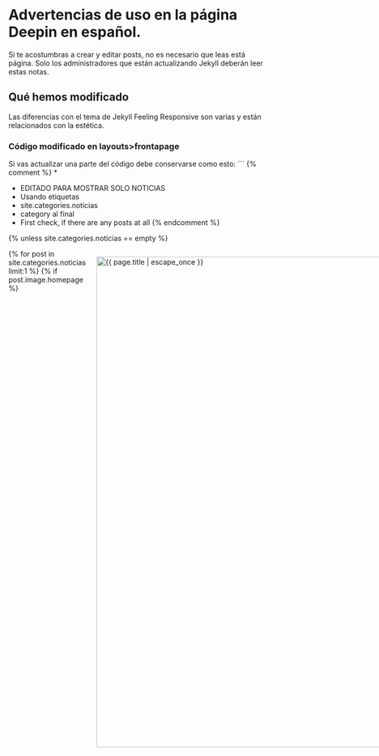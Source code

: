 # Advertencias de uso en la página Deepin en español.
Si te acostumbras a crear y editar posts, no es necesario que leas está página. Solo los administradores que están actualizando Jekyll deberán leer estas notas.

## Qué hemos modificado

Las diferencias con el tema de Jekyll Feeling Responsive son varias y están relacionados con la estética.

### Código modificado en layouts>frontapage

Si vas actualizar una parte del código debe conservarse como esto: 
´´´
{% comment %}
*
* EDITADO PARA MOSTRAR SOLO NOTICIAS
* Usando etiquetas
* site.categories.noticias
* category al final
* First check, if there are any posts at all
{% endcomment %}

{% unless site.categories.noticias == empty %}
    <div class="row t30 b20 homepage">
        <div class="small-12 columns">
            {% for post in site.categories.noticias limit:1 %}
            {% if post.image.homepage %}
            <p>
                <a href="{{ site.url }}{{ site.baseurl }}{{ post.url }}" title="{{ post.title | escape_once }}"><img width="970" src="{{ site.urlimg }}{{ post.image.homepage }}" alt="{{ page.title | escape_once }}"></a>
            </p>

            {% if post.image.caption_url and post.image.caption %}
            <p class="text-right caption">
                <a href="{{ post.image.caption_url }}">{{ post.image.caption }}</a>
            </p>
            {% endif %}
            {% else post.image.homepage == NULL %}
            <h2>{{ site.data.language.new_blog_entries }}</h2>
            {% endif %}
            {% endfor %}
        </div><!-- /.small-12.columns -->
    </div><!-- /.row -->


    <div class="row">
        <div class="medium-6 columns">
            {% for post in site.categories.noticias limit:1 %}
            {% if post.subheadline %}<p class="subheadline">{{ post.subheadline }}</p>{% endif %}
            <h2><a href="{{ site.url }}{{ site.baseurl }}{{ post.url }}">{{ post.title }}</a></h2>
            <p>
                {% if post.meta_description %}{{ post.meta_description | strip_html | escape }}{% else post.teaser %}{{ post.teaser | strip_html | escape }}{% endif %}
                <a href="{{ site.url }}{{ site.baseurl }}{{ post.url }}" title="Read {{ post.title | escape_once }}"><strong>{{ site.data.language.read_more }}</strong></a>
            </p>
            {% endfor %}
        </div><!-- /.medium-5.columns -->


        <div class="medium-6 columns">
            <p><strong>{{ site.data.language.more_articles }}</strong></p>
            {% include list-posts category='noticias' entries='3' offset='1' %}
        </div><!-- /.medium-7.columns -->
    </div><!-- /.row -->
{% endunless %}
´´´
Sirve para mostrar las noticias en la página de inicio.

### Otros detalles
Hay otro en sidebar.html en _includes y la carpeta de imágenes en assets, tampoco modifiques.

### Imágenes

Con el fin de hacer una página web más rápida recomendamos aligerar el peso de las imágenes sin sacrificar calidad. Ejemplos en la web son [tinypng](https://tinypng.com/) y [JPEGMini](http://www.jpegmini.com/main/shrink_photo).
